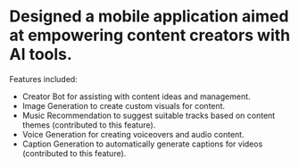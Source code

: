 # Designed a mobile application aimed at empowering content creators with AI tools.
Features included:
- Creator Bot for assisting with content ideas and management.
- Image Generation to create custom visuals for content.
- Music Recommendation to suggest suitable tracks based on content themes (contributed to this feature).
- Voice Generation for creating voiceovers and audio content.
- Caption Generation to automatically generate captions for videos (contributed to this feature).

